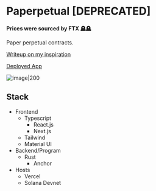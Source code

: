 # Paperpetual [DEPRECATED]

**Prices were sourced by FTX 🪦🪦**

Paper perpetual contracts.

[Writeup on  my inspiration](https://ethyi.de/posts/paperpetual)

[Deployed App](https://paperpetual.vercel.app/)

![image|200](https://user-images.githubusercontent.com/37843741/191141731-5a1936da-48cb-4e2b-99dc-c33482f080e6.png)

## Stack
- Frontend
  - Typescript
    - React.js
    - Next.js
  - Tailwind
  - Material UI
- Backend/Program
  - Rust
    - Anchor
- Hosts
  - Vercel
  - Solana Devnet
